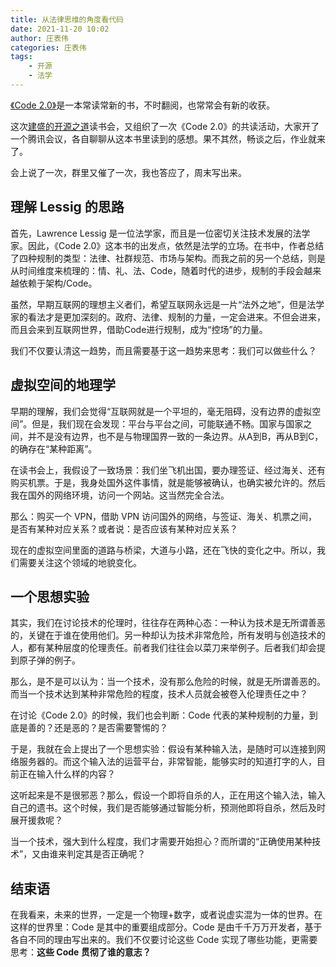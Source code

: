 ```yaml
---
title: 从法律思维的角度看代码
date: 2021-11-20 10:02
author: 庄表伟
categories: 庄表伟
tags:
    - 开源
    - 法学
---
```


[《Code 2.0》](https://book.douban.com/subject/30276251/)是一本常读常新的书，不时翻阅，也常常会有新的收获。

这次[建盛的开源之道](https://opensourceway.community/)读书会，又组织了一次《Code 2.0》的共读活动，大家开了一个腾讯会议，各自聊聊从这本书里读到的感想。果不其然，畅谈之后，作业就来了。

会上说了一次，群里又催了一次，我也答应了，周末写出来。

<!-- more -->

## 理解 Lessig 的思路

首先，Lawrence Lessig 是一位法学家，而且是一位密切关注技术发展的法学家。因此，《Code 2.0》这本书的出发点，依然是法学的立场。在书中，作者总结了四种规制的类型：法律、社群规范、市场与架构。而我之前的另一个总结，则是从时间维度来梳理的：情、礼、法、Code，随着时代的进步，规制的手段会越来越依赖于架构/Code。

虽然，早期互联网的理想主义者们，希望互联网永远是一片“法外之地”，但是法学家的看法才是更加深刻的。政府、法律、规制的力量，一定会进来。不但会进来，而且会来到互联网世界，借助Code进行规制，成为“控场”的力量。

我们不仅要认清这一趋势，而且需要基于这一趋势来思考：我们可以做些什么？

## 虚拟空间的地理学

早期的理解，我们会觉得“互联网就是一个平坦的，毫无阻碍，没有边界的虚拟空间”。但是，我们现在会发现：平台与平台之间，可能联通不畅。国家与国家之间，并不是没有边界，也不是与物理国界一致的一条边界。从A到B，再从B到C，的确存在“某种距离”。

在读书会上，我假设了一致场景：我们坐飞机出国，要办理签证、经过海关、还有购买机票。于是，我身处国外这件事情，就是能够被确认，也确实被允许的。然后我在国外的网络环境，访问一个网站。这当然完全合法。

那么：购买一个 VPN，借助 VPN 访问国外的网络，与签证、海关、机票之间，是否有某种对应关系？或者说：是否应该有某种对应关系？

现在的虚拟空间里面的道路与桥梁，大道与小路，还在飞快的变化之中。所以，我们需要关注这个领域的地貌变化。

## 一个思想实验

其实，我们在讨论技术的伦理时，往往存在两种心态：一种认为技术是无所谓善恶的，关键在于谁在使用他们。另一种却认为技术非常危险，所有发明与创造技术的人，都有某种层度的伦理责任。前者我们往往会以菜刀来举例子。后者我们却会提到原子弹的例子。

那么，是不是可以认为：当一个技术，没有那么危险的时候，就是无所谓善恶的。而当一个技术达到某种非常危险的程度，技术人员就会被卷入伦理责任之中？

在讨论《Code 2.0》的时候，我们也会判断：Code 代表的某种规制的力量，到底是善的？还是恶的？是否需要警惕的？

于是，我就在会上提出了一个思想实验：假设有某种输入法，是随时可以连接到网络服务器的。而这个输入法的运营平台，非常智能，能够实时的知道打字的人，目前正在输入什么样的内容？

这听起来是不是很邪恶？那么，假设一个即将自杀的人，正在用这个输入法，输入自己的遗书。这个时候，我们是否能够通过智能分析，预测他即将自杀，然后及时展开援救呢？

当一个技术，强大到什么程度，我们才需要开始担心？而所谓的“正确使用某种技术”，又由谁来判定其是否正确呢？

## 结束语

在我看来，未来的世界，一定是一个物理+数字，或者说虚实混为一体的世界。在这样的世界里：Code 是其中的重要组成部分。Code 是由千千万万开发者，基于各自不同的理由写出来的。我们不仅要讨论这些 Code 实现了哪些功能，更需要思考：**这些 Code 贯彻了谁的意志？**
